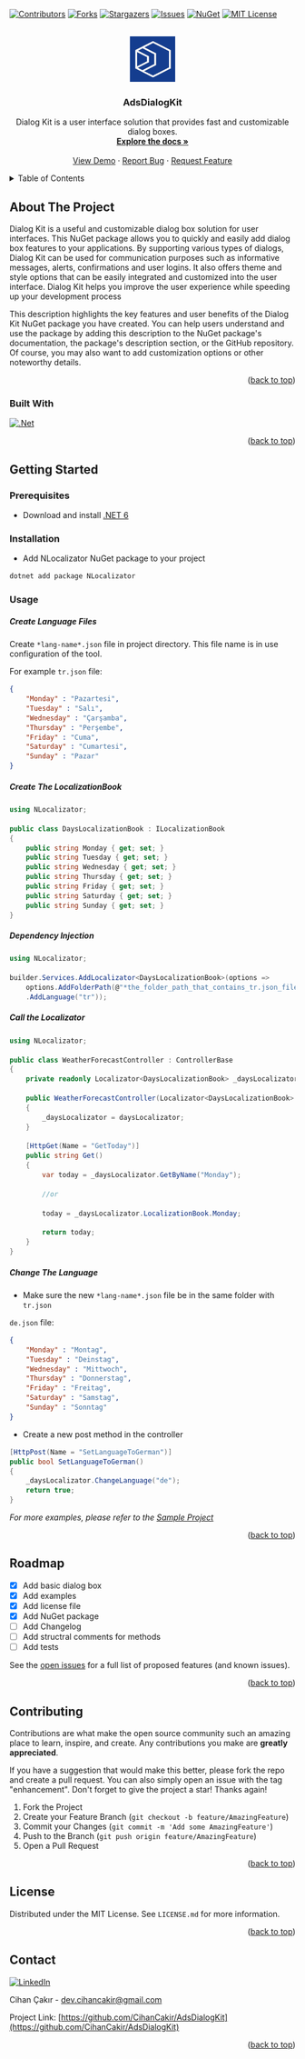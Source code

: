 <a name="readme-top"></a>



<!-- PROJECT SHIELDS -->
[![Contributors][contributors-shield]][contributors-url]
[![Forks][forks-shield]][forks-url]
[![Stargazers][stars-shield]][stars-url]
[![Issues][issues-shield]][issues-url]
[![NuGet][nuget-shield]][nuget-url]
[![MIT License][license-shield]][license-url]



<!-- PROJECT LOGO -->
<br />
<div align="center">
  <a href="https://github.com/CihanCakir/AdsDialogKit">
    <img src="logo.png" alt="Logo" width="80" height="80">
  </a>

  <h3 align="center">AdsDialogKit</h3>

  <p align="center">
   Dialog Kit is a user interface solution that provides fast and customizable dialog boxes.
    <br />
    <a href="https://github.com/CihanCakir/AdsDialogKit/blob/main/README.md"><strong>Explore the docs »</strong></a>
    <br />
    <br />
    <a href="https://github.com/CihanCakir/AdsDialogKit/tree/main/samples/NLocalizator.Sample">View Demo</a>
    ·
    <a href="https://github.com/CihanCakir/AdsDialogKit/issues">Report Bug</a>
    ·
    <a href="https://github.com/CihanCakir/AdsDialogKit/issues">Request Feature</a>
  </p>
</div>



<!-- TABLE OF CONTENTS -->
<details>
  <summary>Table of Contents</summary>
  <ol>
    <li>
      <a href="#about-the-project">About The Project</a>
      <ul>
        <li><a href="#built-with">Built With</a></li>
      </ul>
    </li>
    <li>
      <a href="#getting-started">Getting Started</a>
      <ul>
        <li><a href="#prerequisites">Prerequisites</a></li>
        <li><a href="#installation">Installation</a></li>
        <li><a href="#usage">Usage</a></li>
      </ul>
    </li>
    <li><a href="#roadmap">Roadmap</a></li>
    <li><a href="#contributing">Contributing</a></li>
    <li><a href="#license">License</a></li>
    <li><a href="#contact">Contact</a></li>
  </ol>
</details>



<!-- ABOUT THE PROJECT -->
## About The Project

Dialog Kit is a useful and customizable dialog box solution for user interfaces. This NuGet package allows you to quickly and easily add dialog box features to your applications. By supporting various types of dialogs, Dialog Kit can be used for communication purposes such as informative messages, alerts, confirmations and user logins. It also offers theme and style options that can be easily integrated and customized into the user interface. Dialog Kit helps you improve the user experience while speeding up your development process

This description highlights the key features and user benefits of the Dialog Kit NuGet package you have created. You can help users understand and use the package by adding this description to the NuGet package's documentation, the package's description section, or the GitHub repository. Of course, you may also want to add customization options or other noteworthy details.

<p align="right">(<a href="#readme-top">back to top</a>)</p>



### Built With


[![.Net]][.Net-shield]

<p align="right">(<a href="#readme-top">back to top</a>)</p>



<!-- GETTING STARTED -->
## Getting Started

### Prerequisites

* Download and install [.NET 6](https://dotnet.microsoft.com/en-us/download/dotnet/6.0)

### Installation

* Add NLocalizator NuGet package to your project 
```sh
dotnet add package NLocalizator
```

<!-- USAGE EXAMPLES -->
### Usage

##### Create Language Files

Create `*lang-name*.json` file in project directory. This file name is in use configuration of the tool.

For example `tr.json` file:
```json
{
	"Monday" : "Pazartesi",
	"Tuesday" : "Salı",
	"Wednesday" : "Çarşamba",
	"Thursday" : "Perşembe",
	"Friday" : "Cuma",
	"Saturday" : "Cumartesi",
	"Sunday" : "Pazar"
}
```

##### Create The LocalizationBook

```csharp
using NLocalizator;

public class DaysLocalizationBook : ILocalizationBook
{
    public string Monday { get; set; }
    public string Tuesday { get; set; }
    public string Wednesday { get; set; }
    public string Thursday { get; set; }
    public string Friday { get; set; }
    public string Saturday { get; set; }
    public string Sunday { get; set; }
}
```

##### Dependency Injection

```csharp
using NLocalizator;

builder.Services.AddLocalizator<DaysLocalizationBook>(options =>
    options.AddFolderPath(@"*the_folder_path_that_contains_tr.json_file*")
    .AddLanguage("tr"));
```

##### Call the Localizator

```csharp
using NLocalizator;

public class WeatherForecastController : ControllerBase
{
    private readonly Localizator<DaysLocalizationBook> _daysLocalizator;

    public WeatherForecastController(Localizator<DaysLocalizationBook> daysLocalizator)
    {
        _daysLocalizator = daysLocalizator;
    }

    [HttpGet(Name = "GetToday")]
    public string Get()
    {
        var today = _daysLocalizator.GetByName("Monday");

        //or

        today = _daysLocalizator.LocalizationBook.Monday;

        return today;
    }
}
```

##### Change The Language

* Make sure the new `*lang-name*.json` file be in the same folder with `tr.json`

`de.json` file:
```json
{
	"Monday" : "Montag",
	"Tuesday" : "Deinstag",
	"Wednesday" : "Mittwoch",
	"Thursday" : "Donnerstag",
	"Friday" : "Freitag",
	"Saturday" : "Samstag",
	"Sunday" : "Sonntag"
}
```

* Create a new post method in the controller
```csharp
[HttpPost(Name = "SetLanguageToGerman")]
public bool SetLanguageToGerman()
{
    _daysLocalizator.ChangeLanguage("de");
    return true;
}
```

_For more examples, please refer to the [Sample Project](https://github.com/CihanCakir/AdsDialogKit/tree/main/samples/NLocalizator.Sample)_

<p align="right">(<a href="#readme-top">back to top</a>)</p>



<!-- ROADMAP -->
## Roadmap

- [x] Add basic dialog box
- [x] Add examples
- [x] Add license file
- [x] Add NuGet package
- [ ] Add Changelog
- [ ] Add structral comments for methods
- [ ] Add tests

See the [open issues](https://github.com/othneildrew/Best-README-Template/issues) for a full list of proposed features (and known issues).

<p align="right">(<a href="#readme-top">back to top</a>)</p>



<!-- CONTRIBUTING -->
## Contributing

Contributions are what make the open source community such an amazing place to learn, inspire, and create. Any contributions you make are **greatly appreciated**.

If you have a suggestion that would make this better, please fork the repo and create a pull request. You can also simply open an issue with the tag "enhancement".
Don't forget to give the project a star! Thanks again!

1. Fork the Project
2. Create your Feature Branch (`git checkout -b feature/AmazingFeature`)
3. Commit your Changes (`git commit -m 'Add some AmazingFeature'`)
4. Push to the Branch (`git push origin feature/AmazingFeature`)
5. Open a Pull Request

<p align="right">(<a href="#readme-top">back to top</a>)</p>



<!-- LICENSE -->
## License

Distributed under the MIT License. See `LICENSE.md` for more information.

<p align="right">(<a href="#readme-top">back to top</a>)</p>



<!-- CONTACT -->
## Contact

[![LinkedIn][linkedin-shield]][linkedin-url]

Cihan Çakır - dev.cihancakir@gmail.com

Project Link: [https://github.com/CihanCakir/AdsDialogKit](https://github.com/CihanCakir/AdsDialogKit)

<p align="right">(<a href="#readme-top">back to top</a>)</p>



<!-- MARKDOWN LINKS & IMAGES -->
[contributors-shield]: https://img.shields.io/github/contributors/adessoTurkey-dotNET/NLocalizator.svg?style=for-the-badge
[contributors-url]: https://github.com/CihanCakir/AdsDialogKit/graphs/contributors
[forks-shield]: https://img.shields.io/github/forks/adessoTurkey-dotNET/NLocalizator.svg?style=for-the-badge
[forks-url]: https://github.com/CihanCakir/AdsDialogKit/network/members
[stars-shield]: https://img.shields.io/github/stars/adessoTurkey-dotNET/NLocalizator.svg?style=for-the-badge
[stars-url]: https://github.com/CihanCakir/AdsDialogKit/stargazers
[issues-shield]: https://img.shields.io/github/issues/adessoTurkey-dotNET/NLocalizator.svg?style=for-the-badge
[issues-url]: https://github.com/CihanCakir/AdsDialogKit/issues
[license-shield]: https://img.shields.io/github/license/adessoTurkey-dotNET/NLocalizator.svg?style=for-the-badge
[license-url]: https://github.com/CihanCakir/AdsDialogKit/blob/main/LICENSE.md
[linkedin-shield]: https://img.shields.io/badge/-LinkedIn-black.svg?style=for-the-badge&logo=linkedin&colorB=555
[linkedin-url]: https://linkedin.com/in/Cihancakirx
[product-screenshot]: images/screenshot.png
[.Net]: https://img.shields.io/badge/.NET-5C2D91?style=for-the-badge&logo=.net&logoColor=white
[.Net-shield]: https://img.shields.io/badge/.NET-5C2D91?
[nuget-shield]: https://img.shields.io/nuget/v/NLocalizator?style=for-the-badge
[nuget-url]: https://www.nuget.org/packages/NLocalizator